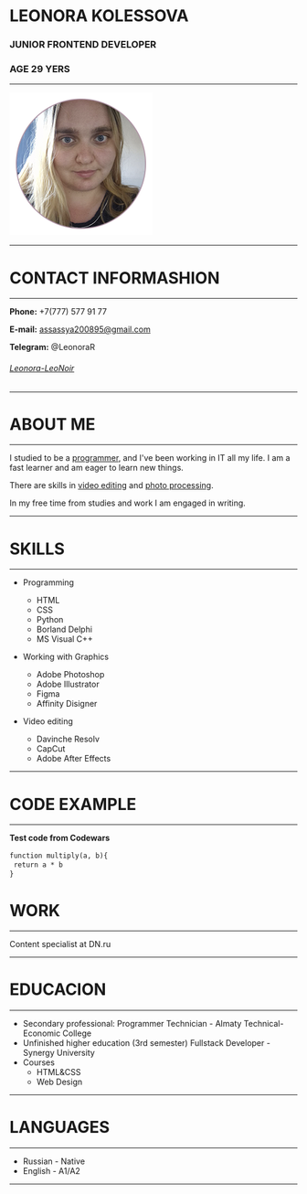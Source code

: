 # LEONORA KOLESSOVA

### JUNIOR FRONTEND DEVELOPER

### AGE 29 YERS

---

![avatar](image/ava.png)

---

# CONTACT INFORMASHION

---

**Phone:** +7(777) 577 91 77

**E-mail:** assassya200895@gmail.com

**Telegram:** @LeonoraR

###### [Leonora-LeoNoir](https://github.com/Leonora-LeoNoir "GitHub link")

---

# ABOUT ME

---

I studied to be a [programmer](#3), and I've been working in IT all my life. I am a fast learner and am eager to learn new things.

There are skills in [video editing](#1) and [photo processing](#2).

In my free time from studies and work I am engaged in writing.

---

# SKILLS

---

- Programming

  - HTML
  - CSS
  - Python
  - Borland Delphi
  - MS Visual C++

- Working with Graphics<a id="2"></a>

  - Adobe Photoshop
  - Adobe Illustrator
  - Figma
  - Affinity Disigner

- Video editing<a id="1"></a>
  - Davinche Resolv
  - CapCut
  - Adobe After Effects

---

# CODE EXAMPLE

---

**Test code from Codewars**

```
function multiply(a, b){
 return a * b
}
```

# WORK

---

Content specialist at DN.ru

---

# EDUCACION

---

- Secondary professional: Programmer Technician - Almaty Technical-Economic College<a id="3"></a>
- Unfinished higher education (3rd semester) Fullstack Developer - Synergy University
- Courses
  - HTML&CSS
  - Web Design

---

# LANGUAGES

---

- Russian - Native
- English - A1/A2

---

